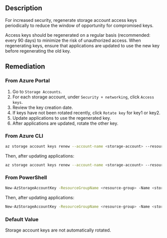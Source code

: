 ## Description

For increased security, regenerate storage account access keys periodically to reduce the window of opportunity for compromised keys.

Access keys should be regenerated on a regular basis (recommended: every 90 days) to minimize the risk of unauthorized access. When regenerating keys, ensure that applications are updated to use the new key before regenerating the old key.

## Remediation

### From Azure Portal

1. Go to `Storage Accounts`.
2. For each storage account, under `Security + networking`, click `Access keys`.
3. Review the key creation date.
4. If keys have not been rotated recently, click `Rotate key` for key1 or key2.
5. Update applications to use the regenerated key.
6. After applications are updated, rotate the other key.

### From Azure CLI

```bash
az storage account keys renew --account-name <storage-account> --resource-group <resource-group> --key key1
```

Then, after updating applications:

```bash
az storage account keys renew --account-name <storage-account> --resource-group <resource-group> --key key2
```

### From PowerShell

```bash
New-AzStorageAccountKey -ResourceGroupName <resource-group> -Name <storage-account> -KeyName key1
```

Then, after updating applications:

```bash
New-AzStorageAccountKey -ResourceGroupName <resource-group> -Name <storage-account> -KeyName key2
```

### Default Value

Storage account keys are not automatically rotated.

